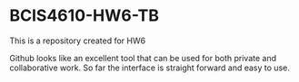 # BCIS4610-HW6-TB
This is a repository created for HW6

Github looks like an excellent tool that can be used for both private and collaborative work. So far the interface is straight forward and easy to use.
